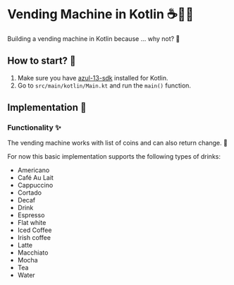# Vending Machine in Kotlin ☕🍵🥛

Building a vending machine in Kotlin because ... why not? 🙂

## How to start? 🤔

1. Make sure you have [azul-13-sdk](https://www.azul.com/downloads/?package=jdk)
   installed for Kotlin.
2. Go to `src/main/kotlin/Main.kt` and run the `main()` function.

## Implementation 🔧

### Functionality ✨

The vending machine works with list of coins and can also return change. 🧙‍

For now this basic implementation supports the following types of drinks:

* Americano
* Café Au Lait
* Cappuccino
* Cortado
* Decaf
* Drink
* Espresso
* Flat white
* Iced Coffee
* Irish coffee
* Latte
* Macchiato
* Mocha
* Tea
* Water